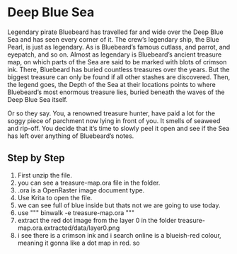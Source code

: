 # Deep Blue Sea

Legendary pirate Bluebeard has travelled far and wide over the Deep Blue Sea and has seen every corner of it. The crew’s legendary ship, the Blue Pearl, is just as legendary. As is Bluebeard’s famous cutlass, and parrot, and eyepatch, and so on. Almost as legendary is Bluebeard’s ancient treasure map, on which parts of the Sea are said to be marked with blots of crimson ink. There, Bluebeard has buried countless treasures over the years. But the biggest treasure can only be found if all other stashes are discovered. Then, the legend goes, the Depth of the Sea at their locations points to where Bluebeard’s most enormous treasure lies, buried beneath the waves of the Deep Blue Sea itself.

Or so they say. You, a renowned treasure hunter, have paid a lot for the soggy piece of parchment now lying in front of you. It smells of seaweed and rip-off. You decide that it’s time to slowly peel it open and see if the Sea has left over anything of Bluebeard’s notes.

## Step by Step
1. First unzip the file.
2. you can see a treasure-map.ora file in the folder.
3. .ora is a OpenRaster image document type.
4. Use Krita to open the file.
5. we can see full of blue inside but thats not we are going to use today.
6. use
   """ binwalk -e treasure-map.ora """
7. extract the red dot image from the layer 0 in the folder treasure-map.ora.extracted/data/layer0.png
8. i see there is a crimson ink and i search online is a blueish-red colour, meaning it gonna like a dot map in red. so 
